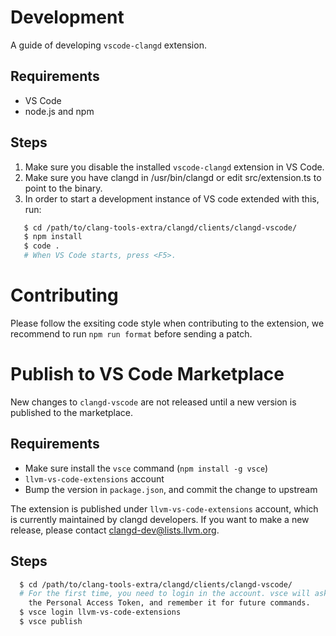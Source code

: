 # Development

A guide of developing `vscode-clangd` extension.

## Requirements

* VS Code
* node.js and npm

## Steps

1. Make sure you disable the installed `vscode-clangd` extension in VS Code.
2. Make sure you have clangd in /usr/bin/clangd or edit src/extension.ts to
point to the binary.
3. In order to start a development instance of VS code extended with this, run:

```bash
   $ cd /path/to/clang-tools-extra/clangd/clients/clangd-vscode/
   $ npm install
   $ code .
   # When VS Code starts, press <F5>.
```

# Contributing

Please follow the exsiting code style when contributing to the extension, we
recommend to run `npm run format` before sending a patch.

# Publish to VS Code Marketplace

New changes to `clangd-vscode` are not released until a new version is published
to the marketplace.

## Requirements

* Make sure install the `vsce` command (`npm install -g vsce`)
* `llvm-vs-code-extensions` account
* Bump the version in `package.json`, and commit the change to upstream

The extension is published under `llvm-vs-code-extensions` account, which is
currently maintained by clangd developers. If you want to make a new release,
please contact clangd-dev@lists.llvm.org.

## Steps

```bash
  $ cd /path/to/clang-tools-extra/clangd/clients/clangd-vscode/
  # For the first time, you need to login in the account. vsce will ask you for
    the Personal Access Token, and remember it for future commands.
  $ vsce login llvm-vs-code-extensions
  $ vsce publish
```

